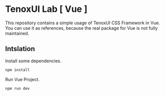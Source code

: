 # TenoxUI Lab [ Vue ]

This repository contains a simple usage of TenoxUI CSS Framework in Vue. You can use it as references, because the real package for Vue is not fully maintained.

## Intslation

Install some dependencies.

```bash
npm install
```

Run Vue Project.

```bash
npm run dev
```
